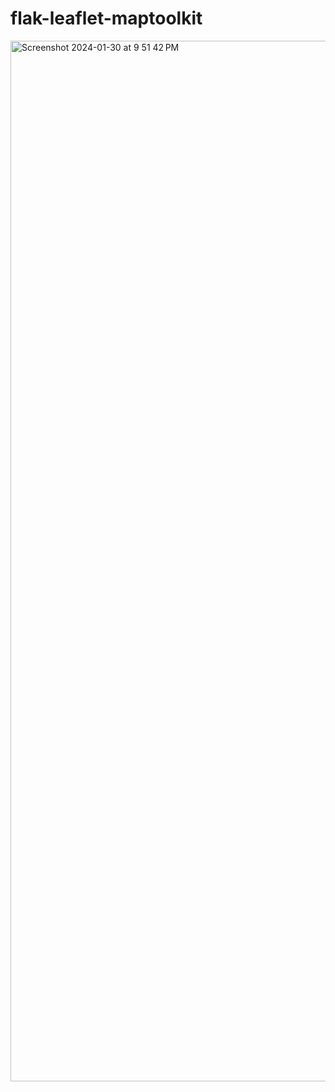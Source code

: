 # flak-leaflet-maptoolkit
<img width="1665" alt="Screenshot 2024-01-30 at 9 51 42 PM" src="https://github.com/elshafee/flak-leaflet-maptoolkit/assets/60294043/98dc8c09-5781-4fa3-98fd-2b8309412df7">

